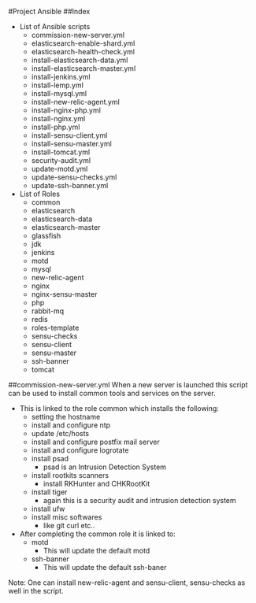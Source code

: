 #Project Ansible
##Index
+ List of Ansible scripts
    - commission-new-server.yml
    - elasticsearch-enable-shard.yml
    - elasticsearch-health-check.yml
    - install-elasticsearch-data.yml
    - install-elasticsearch-master.yml
    - install-jenkins.yml
    - install-lemp.yml
    - install-mysql.yml
    - install-new-relic-agent.yml
    - install-nginx-php.yml
    - install-nginx.yml
    - install-php.yml
    - install-sensu-client.yml
    - install-sensu-master.yml
    - install-tomcat.yml
    - security-audit.yml
    - update-motd.yml
    - update-sensu-checks.yml
    - update-ssh-banner.yml
+ List of Roles
    - common
    - elasticsearch
    - elasticsearch-data
    - elasticsearch-master
    - glassfish
    - jdk
    - jenkins
    - motd
    - mysql
    - new-relic-agent
    - nginx
    - nginx-sensu-master
    - php
    - rabbit-mq
    - redis
    - roles-template
    - sensu-checks
    - sensu-client
    - sensu-master
    - ssh-banner
    - tomcat

##commission-new-server.yml
  When a new server is launched this script can be used to install common tools and services on the server.
+ This is linked to the role common which installs the following:
    - setting the hostname
    - install and configure ntp
    - update /etc/hosts
    - install and configure postfix mail server
    - install and configure logrotate
    - install psad
      - psad is an Intrusion Detection System
    - install rootkits scanners
      - install RKHunter and CHKRootKit
    - install tiger
      - again this is a security audit and intrusion detection system
    - install ufw
    - install misc softwares
      - like git curl etc..
+ After completing the common role it is linked to:
    - motd
       - This will update the default motd
    - ssh-banner
       - This will update the default ssh-baner

Note: One can install new-relic-agent and sensu-client, sensu-checks as well in the script.
